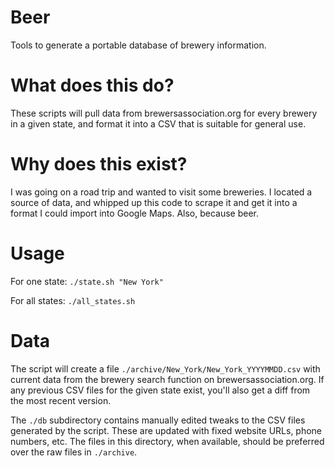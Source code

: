 # Beer
Tools to generate a portable database of brewery information.

# What does this do?
These scripts will pull data from brewersassociation.org for every brewery in
a given state, and format it into a CSV that is suitable for general use.

# Why does this exist?
I was going on a road trip and wanted to visit some breweries. I located a
source of data, and whipped up this code to scrape it and get it into a format
I could import into Google Maps. Also, because beer.

# Usage
For one state: `./state.sh "New York"`

For all states: `./all_states.sh`

# Data
The script will create a file `./archive/New_York/New_York_YYYYMMDD.csv` with
current data from the brewery search function on brewersassociation.org. If
any previous CSV files for the given state exist, you'll also get a diff from
the most recent version.

The `./db` subdirectory contains manually edited tweaks to the CSV files
generated by the script. These are updated with fixed website URLs, phone
numbers, etc. The files in this directory, when available, should be
preferred over the raw files in `./archive`.
